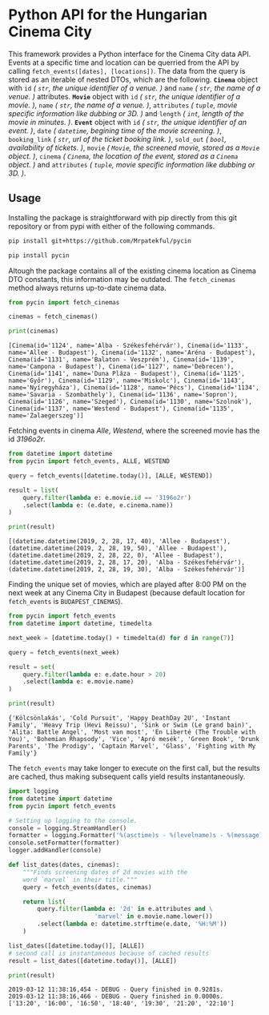 # Python API for the Hungarian Cinema City

This framework provides a Python interface for the Cinema City data API. Events at a specific time and location can be querried from the API by calling `fetch_events([dates], [locations])`. The data from the query is stored as an iterable of nested DTOs, which are the following. **`Cinema`** object with `id` *( `str`, the unique identifier of a venue. )* and `name` *( `str`, the name of a venue. )* attributes. **`Movie`** object with `id` *( `str`, the unique identifier of a movie. )*, `name` *( `str`, the name of a venue. )*, `attributes` *( `tuple`, movie specific information like dubbing or 3D. )* and `length` *( `int`, length of the movie in minutes. )*. **`Event`** object with `id` *( `str`, the unique identifier of an event. )*, `date` *( `datetime`, begining time of the movie screening. )*, `booking_link` *( `str`, url of the ticket booking link. )*, `sold_out` *( `bool`, availability of tickets. )*, `movie` *( `Movie`, the screened movie, stored as a `Movie` object. )*, `cinema` *( `Cinema`, the location of the event, stored as a `Cinema` object. )* and `attributes` *( `tuple`, movie specific information like dubbing or 3D. )*.

## Usage

Installing the package is straightforward with pip directly from this git repository or from pypi with either of the following commands.

```bash
pip install git+https://github.com/Mrpatekful/pycin
```

```bash
pip install pycin
```

Altough the package contains all of the existing cinema location as Cinema DTO constants, this information may be outdated. The `fetch_cinemas` method always returns up-to-date cinema data.

```python
from pycin import fetch_cinemas

cinemas = fetch_cinemas()

print(cinemas)
```

```text
[Cinema(id='1124', name='Alba - Székesfehérvár'), Cinema(id='1133', name='Allee - Budapest'), Cinema(id='1132', name='Aréna - Budapest'), Cinema(id='1131', name='Balaton - Veszprém'), Cinema(id='1139', name='Campona - Budapest'), Cinema(id='1127', name='Debrecen'), Cinema(id='1141', name='Duna Pláza - Budapest'), Cinema(id='1125', name='Győr'), Cinema(id='1129', name='Miskolc'), Cinema(id='1143', name='Nyíregyháza'), Cinema(id='1128', name='Pécs'), Cinema(id='1134', name='Savaria - Szombathely'), Cinema(id='1136', name='Sopron'), Cinema(id='1126', name='Szeged'), Cinema(id='1130', name='Szolnok'), Cinema(id='1137', name='Westend - Budapest'), Cinema(id='1135', name='Zalaegerszeg')]
```

Fetching events in cinema *Alle*, *Westend*, where the screened movie has the id *3196o2r*.

```python
from datetime import datetime
from pycin import fetch_events, ALLE, WESTEND

query = fetch_events([datetime.today()], [ALLE, WESTEND])

result = list(
    query.filter(lambda e: e.movie.id == '3196o2r')
    .select(lambda e: (e.date, e.cinema.name))
)

print(result)
```

```text
[(datetime.datetime(2019, 2, 28, 17, 40), 'Allee - Budapest'), (datetime.datetime(2019, 2, 28, 19, 50), 'Allee - Budapest'), (datetime.datetime(2019, 2, 28, 22, 0), 'Allee - Budapest'), (datetime.datetime(2019, 2, 28, 17, 20), 'Alba - Székesfehérvár'), (datetime.datetime(2019, 2, 28, 19, 30), 'Alba - Székesfehérvár')]
```

Finding the unique set of movies, which are played after 8:00 PM on the next week at any Cinema City in Budapest (because default location for `fetch_events` is `BUDAPEST_CINEMAS`).

```python
from pycin import fetch_events
from datetime import datetime, timedelta

next_week = [datetime.today() + timedelta(d) for d in range(7)]

query = fetch_events(next_week)

result = set(
    query.filter(lambda e: e.date.hour > 20)
    .select(lambda e: e.movie.name)
)

print(result)
```

```text
{'Kölcsönlakás', 'Cold Pursuit', 'Happy DeathDay 2U', 'Instant Family', 'Heavy Trip (Hevi Reissu)', 'Sink or Swim (Le grand bain)', 'Alita: Battle Angel', 'Most van most', 'En Liberté (The Trouble with You)', 'Bohemian Rhapsody', 'Vice', 'Apró mesék', 'Green Book', 'Drunk Parents', 'The Prodigy', 'Captain Marvel', 'Glass', 'Fighting with My Family'}
```

The `fetch_events` may take longer to execute on the first call, but the results are cached, thus making subsequent calls yield results instantaneously.

```python
import logging
from datetime import datetime
from pycin import fetch_events

# Setting up logging to the console.
console = logging.StreamHandler()
formatter = logging.Formatter('%(asctime)s - %(levelname)s - %(message)s')
console.setFormatter(formatter)
logger.addHandler(console)

def list_dates(dates, cinemas):
    """Finds screening dates of 2d movies with the
    word `marvel` in their title."""
    query = fetch_events(dates, cinemas)

    return list(
        query.filter(lambda e: '2d' in e.attributes and \
                        'marvel' in e.movie.name.lower())
        .select(lambda e: datetime.strftime(e.date, '%H:%M'))
    )

list_dates([datetime.today()], [ALLE])
# second call is instantaneous because of cached results
result = list_dates([datetime.today()], [ALLE])

print(result)
```

```text
2019-03-12 11:38:16,454 - DEBUG - Query finished in 0.9281s.
2019-03-12 11:38:16,466 - DEBUG - Query finished in 0.0000s.
['13:20', '16:00', '16:50', '18:40', '19:30', '21:20', '22:10']
```
